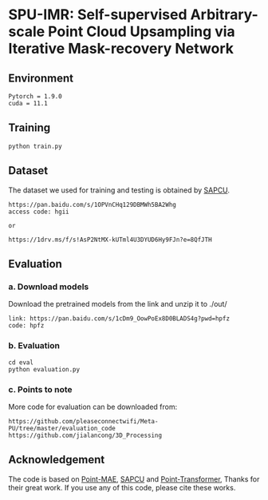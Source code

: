 # SPU-IMR: Self-supervised Arbitrary-scale Point Cloud Upsampling via Iterative Mask-recovery Network
## Environment
```
Pytorch = 1.9.0
cuda = 11.1
```

## Training
```
python train.py
```

## Dataset
The dataset we used for training and testing is obtained by [SAPCU](https://github.com/xnowbzhao/sapcu).
```
https://pan.baidu.com/s/1OPVnCHq129DBMWh5BA2Whg 
access code: hgii

or

https://1drv.ms/f/s!AsP2NtMX-kUTml4U3DYUD6Hy9FJn?e=8QfJTH
```

## Evaluation
### a. Download models
Download the pretrained models from the link and unzip it to ./out/
```
link: https://pan.baidu.com/s/1cDm9_OowPoEx8D0BLADS4g?pwd=hpfz
code: hpfz 
```
### b. Evaluation
```
cd eval
python evaluation.py
```
### c. Points to note
More code for evaluation can be downloaded from:
```
https://github.com/pleaseconnectwifi/Meta-PU/tree/master/evaluation_code
https://github.com/jialancong/3D_Processing
```
## Acknowledgement
The code is based on [Point-MAE](https://github.com/Pang-Yatian/Point-MAE), [SAPCU](https://github.com/xnowbzhao/sapcu) and [Point-Transformer](https://openaccess.thecvf.com/content/ICCV2021/html/Zhao_Point_Transformer_ICCV_2021_paper.html?ref=;), Thanks for their great work. If you use any of this code, please cite these works.
